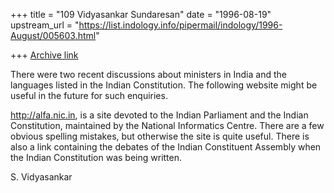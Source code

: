+++
title = "109 Vidyasankar Sundaresan"
date = "1996-08-19"
upstream_url = "https://list.indology.info/pipermail/indology/1996-August/005603.html"

+++
[Archive link](https://list.indology.info/pipermail/indology/1996-August/005603.html)


There were two recent discussions about ministers in India and the 
languages listed in the Indian Constitution. The following website 
might be useful in the future for such enquiries. 

http://alfa.nic.in, is a site devoted to the Indian Parliament and 
the Indian Constitution, maintained by the National Informatics Centre. 
There are a few obvious spelling mistakes, but otherwise the site is 
quite useful. There is also a link containing the debates of the 
Indian Constituent Assembly when the Indian Constitution was being written. 

S. Vidyasankar







